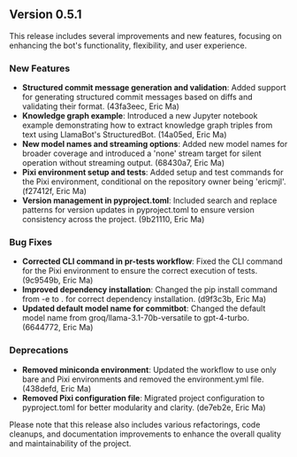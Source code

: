 ## Version 0.5.1

This release includes several improvements and new features, focusing on enhancing the bot's functionality, flexibility, and user experience.

### New Features

- **Structured commit message generation and validation**: Added support for generating structured commit messages based on diffs and validating their format. (43fa3eec, Eric Ma)
- **Knowledge graph example**: Introduced a new Jupyter notebook example demonstrating how to extract knowledge graph triples from text using LlamaBot's StructuredBot. (14a05ed, Eric Ma)
- **New model names and streaming options**: Added new model names for broader coverage and introduced a 'none' stream target for silent operation without streaming output. (68430a7, Eric Ma)
- **Pixi environment setup and tests**: Added setup and test commands for the Pixi environment, conditional on the repository owner being 'ericmjl'. (f27412f, Eric Ma)
- **Version management in pyproject.toml**: Included search and replace patterns for version updates in pyproject.toml to ensure version consistency across the project. (9b21110, Eric Ma)

### Bug Fixes

- **Corrected CLI command in pr-tests workflow**: Fixed the CLI command for the Pixi environment to ensure the correct execution of tests. (9c9549b, Eric Ma)
- **Improved dependency installation**: Changed the pip install command from -e to . for correct dependency installation. (d9f3c3b, Eric Ma)
- **Updated default model name for commitbot**: Changed the default model name from groq/llama-3.1-70b-versatile to gpt-4-turbo. (6644772, Eric Ma)

### Deprecations

- **Removed miniconda environment**: Updated the workflow to use only bare and Pixi environments and removed the environment.yml file. (438defd, Eric Ma)
- **Removed Pixi configuration file**: Migrated project configuration to pyproject.toml for better modularity and clarity. (de7eb2e, Eric Ma)

Please note that this release also includes various refactorings, code cleanups, and documentation improvements to enhance the overall quality and maintainability of the project.
